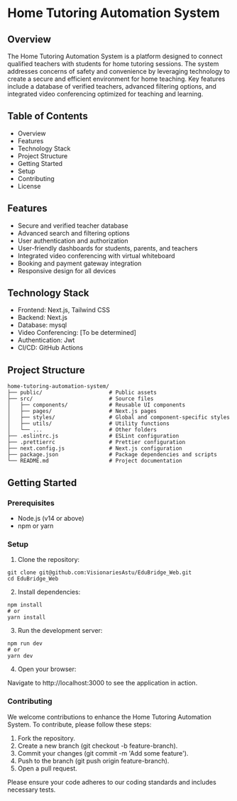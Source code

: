 # Home Tutoring Automation System

## Overview
The Home Tutoring Automation System is a platform designed to connect qualified teachers with students for home tutoring sessions. The system addresses concerns of safety and convenience by leveraging technology to create a secure and efficient environment for home teaching. Key features include a database of verified teachers, advanced filtering options, and integrated video conferencing optimized for teaching and learning.

## Table of Contents
- Overview
- Features
- Technology Stack
- Project Structure
- Getting Started
- Setup
- Contributing
- License

## Features
- Secure and verified teacher database
- Advanced search and filtering options
- User authentication and authorization
- User-friendly dashboards for students, parents, and teachers
- Integrated video conferencing with virtual whiteboard
- Booking and payment gateway integration
- Responsive design for all devices

## Technology Stack
- Frontend: Next.js, Tailwind CSS
- Backend: Next.js
- Database: mysql
- Video Conferencing: [To be determined]
- Authentication: Jwt
- CI/CD: GitHub Actions

## Project Structure
```
home-tutoring-automation-system/
├── public/                     # Public assets
├── src/                        # Source files
│   ├── components/             # Reusable UI components
│   ├── pages/                  # Next.js pages
│   ├── styles/                 # Global and component-specific styles
│   ├── utils/                  # Utility functions
│   └── ...                     # Other folders
├── .eslintrc.js                # ESLint configuration
├── .prettierrc                 # Prettier configuration
├── next.config.js              # Next.js configuration
├── package.json                # Package dependencies and scripts
└── README.md                   # Project documentation
```

## Getting Started

### Prerequisites
- Node.js (v14 or above)
- npm or yarn

### Setup
1. Clone the repository:

```
git clone git@github.com:VisionariesAstu/EduBridge_Web.git
cd EduBridge_Web
```

2. Install dependencies:

```
npm install
# or
yarn install
```

3. Run the development server:

```
npm run dev
# or
yarn dev
```

4. Open your browser:

Navigate to http://localhost:3000 to see the application in action.

### Contributing
We welcome contributions to enhance the Home Tutoring Automation System. To contribute, please follow these steps:

1. Fork the repository.
2. Create a new branch (git checkout -b feature-branch).
3. Commit your changes (git commit -m 'Add some feature').
4. Push to the branch (git push origin feature-branch).
5. Open a pull request.

Please ensure your code adheres to our coding standards and includes necessary tests.


